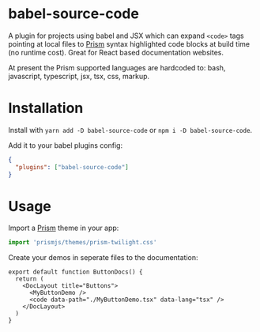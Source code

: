 # babel-source-code

A plugin for projects using babel and JSX which can expand `<code>` tags pointing at local files to [Prism](https://github.com/PrismJS/prism/) syntax highlighted code blocks at build time (no runtime cost). Great for React based documentation websites.

At present the Prism supported languages are hardcoded to: bash, javascript, typescript, jsx, tsx, css, markup.

# Installation

Install with `yarn add -D babel-source-code` or `npm i -D babel-source-code`.

Add it to your babel plugins config:

```json
{
  "plugins": ["babel-source-code"]
}
```

# Usage

Import a [Prism](https://github.com/PrismJS/prism/) theme in your app:

```js
import 'prismjs/themes/prism-twilight.css'
```

Create your demos in seperate files to the documentation:

```tsx
export default function ButtonDocs() {
  return (
    <DocLayout title="Buttons">
      <MyButtonDemo />
      <code data-path="./MyButtonDemo.tsx" data-lang="tsx" />
    </DocLayout>
  )
}
```
